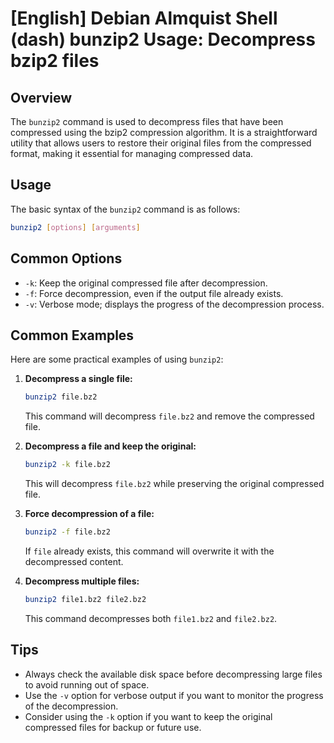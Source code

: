 # [English] Debian Almquist Shell (dash) bunzip2 Usage: Decompress bzip2 files

## Overview
The `bunzip2` command is used to decompress files that have been compressed using the bzip2 compression algorithm. It is a straightforward utility that allows users to restore their original files from the compressed format, making it essential for managing compressed data.

## Usage
The basic syntax of the `bunzip2` command is as follows:

```bash
bunzip2 [options] [arguments]
```

## Common Options
- `-k`: Keep the original compressed file after decompression.
- `-f`: Force decompression, even if the output file already exists.
- `-v`: Verbose mode; displays the progress of the decompression process.

## Common Examples
Here are some practical examples of using `bunzip2`:

1. **Decompress a single file:**
   ```bash
   bunzip2 file.bz2
   ```
   This command will decompress `file.bz2` and remove the compressed file.

2. **Decompress a file and keep the original:**
   ```bash
   bunzip2 -k file.bz2
   ```
   This will decompress `file.bz2` while preserving the original compressed file.

3. **Force decompression of a file:**
   ```bash
   bunzip2 -f file.bz2
   ```
   If `file` already exists, this command will overwrite it with the decompressed content.

4. **Decompress multiple files:**
   ```bash
   bunzip2 file1.bz2 file2.bz2
   ```
   This command decompresses both `file1.bz2` and `file2.bz2`.

## Tips
- Always check the available disk space before decompressing large files to avoid running out of space.
- Use the `-v` option for verbose output if you want to monitor the progress of the decompression.
- Consider using the `-k` option if you want to keep the original compressed files for backup or future use.